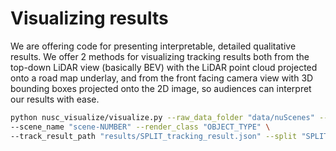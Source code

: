 # Visualizing results
We are offering code for presenting interpretable, detailed qualitative results. We offer 2 methods for visualizing tracking results both from the top-down LiDAR view (basically BEV) with the LiDAR point cloud projected onto a road map underlay, and from the front facing camera view with 3D bounding boxes projected onto the 2D image, so audiences can interpret our results with ease.

```bash
python nusc_visualize/visualize.py --raw_data_folder "data/nuScenes" --save_path "work_dir_visualize" \
--scene_name "scene-NUMBER" --render_class "OBJECT_TYPE" \
--track_result_path "results/SPLIT_tracking_result.json" --split "SPLIT"
```